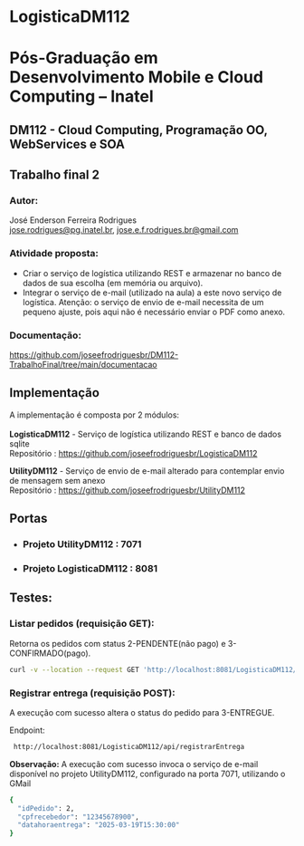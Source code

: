 # LogisticaDM112

# Pós-Graduação em Desenvolvimento Mobile e Cloud Computing – Inatel
## DM112 - Cloud Computing, Programação OO, WebServices e SOA

## Trabalho final 2

### Autor: 
José Enderson Ferreira Rodrigues   
jose.rodrigues@pg.inatel.br, jose.e.f.rodrigues.br@gmail.com

### Atividade proposta: 

* Criar o serviço de logística utilizando REST e armazenar no banco de dados de sua
escolha (em memória ou arquivo).
* Integrar o serviço de e-mail (utilizado na aula) a este novo serviço de logística.
Atenção: o serviço de envio de e-mail necessita de um pequeno ajuste, pois aqui
não é necessário enviar o PDF como anexo.

### Documentação: 
https://github.com/joseefrodriguesbr/DM112-TrabalhoFinal/tree/main/documentacao

## Implementação

A implementação é composta por 2 módulos:<br/><br/>
<strong>LogisticaDM112</strong> - Serviço de logística utilizando REST e banco de dados sqlite<br/> 
Repositório : https://github.com/joseefrodriguesbr/LogisticaDM112

<strong>UtilityDM112</strong> - Serviço de envio de e-mail alterado para contemplar envio de mensagem sem anexo<br/> 
Repositório : https://github.com/joseefrodriguesbr/UtilityDM112

## Portas

 * ### Projeto UtilityDM112 : 7071
 * ### Projeto LogisticaDM112 : 8081

## Testes:
### Listar pedidos (requisição GET):<br/>
Retorna os pedidos com status 2-PENDENTE(não pago) e 3-CONFIRMADO(pago). <br/>

```sh
curl -v --location --request GET 'http://localhost:8081/LogisticaDM112/api/pedidos'
```

### Registrar entrega (requisição POST):<br/>
A execução com sucesso altera o status do pedido para 3-ENTREGUE.<br/>

Endpoint:
```sh
 http://localhost:8081/LogisticaDM112/api/registrarEntrega
```

<strong>Observação:</strong> A execução com sucesso invoca o serviço de e-mail disponível no projeto UtilityDM112, configurado na porta 7071, utilizando o GMail <br/>

```sh
{
  "idPedido": 2,
  "cpfrecebedor": "12345678900",
  "datahoraentrega": "2025-03-19T15:30:00"
}
```


